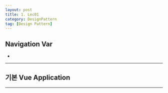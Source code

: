 ```yaml
---
layout: post
title: 1. Lec01
category: DesignPattern
tag: [Design Pattern]
---
```


## Navigation Var

- **[]()**

---

## 기본 Vue Application

---
